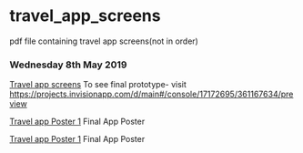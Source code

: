 # travel_app_screens
pdf file containing travel app screens(not in order)


### Wednesday 8th May 2019

[Travel app screens](https://ailsiseburns.github.io/travel_app_screens/wireframes_final.pdf) To see final prototype- visit https://projects.invisionapp.com/d/main#/console/17172695/361167634/preview  

 [Travel app Poster 1](https://ailsiseburns.github.io/travel_app_screens/one_two.jpg) Final App Poster
 
 [Travel app Poster 1](https://ailsiseburns.github.io/travel_app_screens/two.jpg) Final App Poster